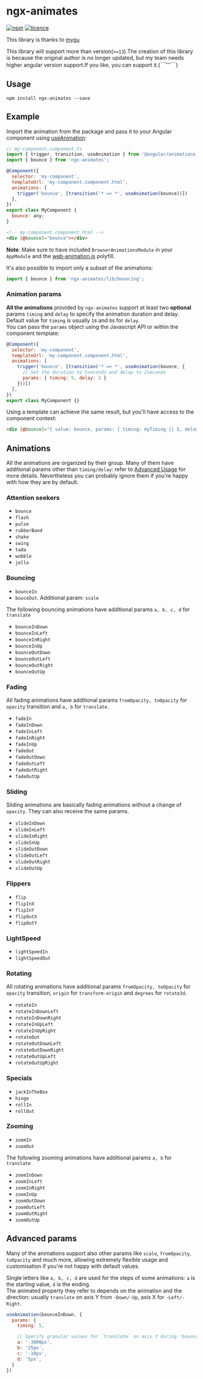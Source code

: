 # ngx-animates

[![npm](https://img.shields.io/npm/v/ngx-animates.svg)](https://www.npmjs.com/package/ngx-animates)
[![licence](https://img.shields.io/github/license/mygu/ngx-animates.svg)](https://www.npmjs.com/package/ngx-animates)

This library is thanks to [mygu](https://github.com/mygu/ngx-animate) 

This library will support more than version(`>=13`).The creation of this library is because the original author is no longer updated, but my team needs higher angular version support.If you like, you can support it.(￣︶￣)


## Usage

```
npm install ngx-animates --save
```

## Example

Import the animation from the package and pass it to your Angular component using [useAnimation](https://angular.io/api/animations/useAnimation):

```javascript
// my-component.component.ts
import { trigger, transition, useAnimation } from '@angular/animations';
import { bounce } from 'ngx-animates';

@Component({
  selector: 'my-component',
  templateUrl: 'my-component.component.html',
  animations: [
    trigger('bounce', [transition('* => *', useAnimation(bounce))])
  ],
})
export class MyComponent {
  bounce: any;
}
```

```html
<!-- my-component.component.html -->
<div [@bounce]="bounce"></div>
```

**Note**: Make sure to have included `BrowserAnimationsModule` in your `AppModule` and the [web-animation.js](https://github.com/web-animations/web-animations-js) polyfill.

It's also possible to import only a subset of the animations:

```javascript
import { bounce } from 'ngx-animates/lib/bouncing';
```

### Animation params

**All the animations** provided by `ngx-animates` support at least two **optional** params `timing` and `delay` to specify the animation duration and delay. Default value for `timing` is usually `1`s and `0`s for `delay`.  
You can pass the `params` object using the Javascript API or within the component template:

```javascript
@Component({
  selector: 'my-component',
  templateUrl: 'my-component.component.html',
  animations: [
    trigger('bounce', [transition('* => *', useAnimation(bounce, {
      // Set the duration to 5seconds and delay to 2seconds
      params: { timing: 5, delay: 2 }
    }))])
  ],
})
export class MyComponent {}
```

Using a template can achieve the same result, but you'll have access to the component context:

```html
<div [@bounce]="{ value: bounce, params: { timing: myTiming || 5, delay: myDelay || 2 } }"></div>
```

## Animations

All the animations are organized by their group. Many of them have additional params other than `timing/delay`: refer to [Advanced Usage](#advanced-params) for more details. Nevertheless you can probably ignore them if you're happy with how they are by default.

### Attention seekers

- `bounce`
- `flash`
- `pulse`
- `rubberBand`
- `shake`
- `swing`
- `tada`
- `wobble`
- `jello`

### Bouncing

- `bounceIn`
- `bouceOut`. Additional param: `scale`

The following bouncing animations have additional params `a, b, c, d` for `translate`

- `bounceInDown`
- `bounceInLeft`
- `bounceInRight`
- `bounceInUp`
- `bounceOutDown`
- `bounceOutLeft`
- `bounceOutRight`
- `bounceOutUp`

### Fading

All fading animations have additional params `fromOpacity, toOpacity` for `opacity` transition and `a, b` for `translate`.

- `fadeIn`
- `fadeInDown`
- `fadeInLeft`
- `fadeInRight`
- `fadeInUp`
- `fadeOut`
- `fadeOutDown`
- `fadeOutLeft`
- `fadeOutRight`
- `fadeOutUp`

### Sliding

Sliding animations are basically fading animations without a change of `opacity`. They can also receive the same params.

- `slideInDown`
- `slideInLeft`
- `slideInRight`
- `slideInUp`
- `slideOutDown`
- `slideOutLeft`
- `slideOutRight`
- `slideOutUp`

### Flippers

- `flip`
- `flipInX`
- `flipInY`
- `flipOutX`
- `flipOutY`

### LightSpeed

- `lightSpeedIn`
- `lightSpeedOut`

### Rotating

All rotating animations have additional params `fromOpacity, toOpacity` for `opacity` transition, `origin` for `transform-origin` and `degrees` for `rotate3d`.

- `rotateIn`
- `rotateInDownLeft`
- `rotateInDownRight`
- `rotateInUpLeft`
- `rotateInUpRight`
- `rotateOut`
- `rotateOutDownLeft`
- `rotateOutDownRight`
- `rotateOutUpLeft`
- `rotateOutUpRight`

### Specials

- `jackInTheBox`
- `hinge`
- `rollIn`
- `rollOut`

### Zooming

- `zoomIn`
- `zoomOut`

The following zooming animations have additional params `a, b` for `translate`

- `zoomInDown`
- `zoomInLeft`
- `zoomInRight`
- `zoomInUp`
- `zoomOutDown`
- `zoomOutLeft`
- `zoomOutRight`
- `zoomOutUp`

## Advanced params

Many of the animations support also other params like `scale`, `fromOpacity`, `toOpacity` and much more, allowing extremely flexible usage and customisation if you're not happy with default values. 

Single letters like `a, b, c, d` are used for the steps of some animations: `a` is the starting value, `d` is the ending.  
The animated property they refer to depends on the animation and the direction: usually `translate` on axis Y from `-Down/-Up`, axis X for `-Left/-Right`.

```javascript
useAnimation(bounceInDown, {
  params: {
    timing: 5,

    // Specify granular values for `translate` on axis Y during 'bounceInDown' 
    a: '-3000px',
    b: '25px',
    c: '-10px',
    d: '5px',
  }
})
```
